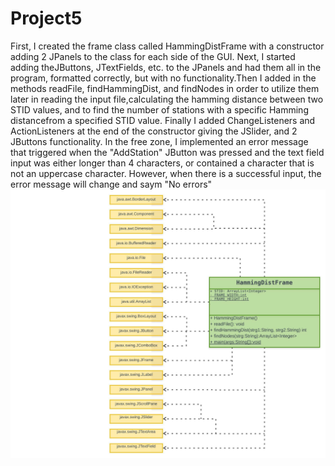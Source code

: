 # Project5
First, I created the frame class called HammingDistFrame with a constructor adding 2 JPanels to the class for each side of the
GUI. Next, I started adding theJButtons, JTextFields, etc. to the JPanels and had them all in the program, formatted
correctly, but with no functionality.Then I added in the methods readFile, findHammingDist, and findNodes in order to utilize
them later in reading the input file,calculating the hamming distance between two STID values, and to find the number of
stations with a specific Hamming distancefrom a specified STID value. Finally I added ChangeListeners and ActionListeners at
the end of the constructor giving the JSlider, and 2 JButtons functionality. In the free zone, I implemented an error message
that triggered when the "AddStation" JButton was pressed and the text field input was either longer than 4 characters, or
contained a character that is not an uppercase character. However, when there is a successful input, the error message will
change and saym "No errors"
![Project 5 UML](https://github.com/jwilkerson257/project5UML/blob/master/Project5_UML.jpeg)
